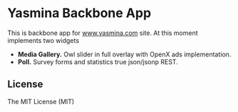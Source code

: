# Yasmina Backbone App

This is backbone app for www.yasmina.com site. At this moment implements two widgets

* **Media Gallery.** Owl slider in full overlay with OpenX ads implementation.
* **Poll.** Survey forms and statistics true json/jsonp REST.

License
------------
The MIT License (MIT)